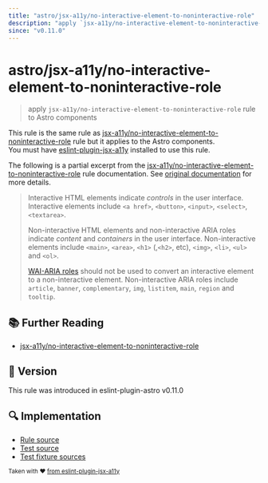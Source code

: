 ```yaml
---
title: "astro/jsx-a11y/no-interactive-element-to-noninteractive-role"
description: "apply `jsx-a11y/no-interactive-element-to-noninteractive-role` rule to Astro components"
since: "v0.11.0"
---
```


# astro/jsx-a11y/no-interactive-element-to-noninteractive-role

> apply `jsx-a11y/no-interactive-element-to-noninteractive-role` rule to Astro components

This rule is the same rule as [jsx-a11y/no-interactive-element-to-noninteractive-role] rule but it applies to the Astro components.  
You must have [eslint-plugin-jsx-a11y] installed to use this rule.

[eslint-plugin-jsx-a11y]: https://github.com/jsx-eslint/eslint-plugin-jsx-a11y
[jsx-a11y/no-interactive-element-to-noninteractive-role]: https://github.com/jsx-eslint/eslint-plugin-jsx-a11y/tree/HEAD/docs/rules/no-interactive-element-to-noninteractive-role.md

The following is a partial excerpt from the [jsx-a11y/no-interactive-element-to-noninteractive-role] rule documentation. See [original documentation][jsx-a11y/no-interactive-element-to-noninteractive-role] for more details.

> Interactive HTML elements indicate _controls_ in the user interface. Interactive elements include `<a href>`, `<button>`, `<input>`, `<select>`, `<textarea>`.
>
> Non-interactive HTML elements and non-interactive ARIA roles indicate _content_ and _containers_ in the user interface. Non-interactive elements include `<main>`, `<area>`, `<h1>` (,`<h2>`, etc), `<img>`, `<li>`, `<ul>` and `<ol>`.
>
> [WAI-ARIA roles](https://www.w3.org/TR/wai-aria-1.1/#usage_intro) should not be used to convert an interactive element to a non-interactive element. Non-interactive ARIA roles include `article`, `banner`, `complementary`, `img`, `listitem`, `main`, `region` and `tooltip`.

## :books: Further Reading

- [jsx-a11y/no-interactive-element-to-noninteractive-role]

## :rocket: Version

This rule was introduced in eslint-plugin-astro v0.11.0

## :mag: Implementation

- [Rule source](https://github.com/ota-meshi/eslint-plugin-astro/blob/main/src/rules/jsx-a11y/no-interactive-element-to-noninteractive-role.ts)
- [Test source](https://github.com/ota-meshi/eslint-plugin-astro/blob/main/tests/src/rules/jsx-a11y/no-interactive-element-to-noninteractive-role.ts)
- [Test fixture sources](https://github.com/ota-meshi/eslint-plugin-astro/tree/main/tests/fixtures/rules/jsx-a11y/no-interactive-element-to-noninteractive-role)

<sup>Taken with ❤️ [from eslint-plugin-jsx-a11y](https://github.com/jsx-eslint/eslint-plugin-jsx-a11y/tree/HEAD/docs/rules/no-interactive-element-to-noninteractive-role.md)</sup>
